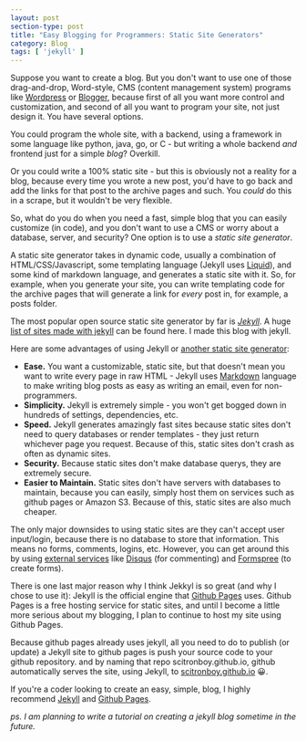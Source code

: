 ```yaml
---
layout: post
section-type: post
title: "Easy Blogging for Programmers: Static Site Generators"
category: Blog
tags: [ 'jekyll' ]
---
```


Suppose you want to create a blog. But you don't want to use one of those drag-and-drop, Word-style, CMS (content management system) programs like [Wordpress](https://wordpress.org/) or [Blogger](https://www.blogger.com/), because first of all you want more control and customization, and second of all you want to program your site, not just design it. You have several options.

You could program the whole site, with a backend, using a framework in some language like python, java, go, or C - but writing a whole backend _and_ frontend just for a simple _blog_? Overkill. 

Or you could write a 100% static site - but this is obviously not a reality for a blog, because every time you wrote a new post, you'd have to go back and add the links for that post to the archive pages and such. You _could_ do this in a scrape, but it wouldn't be very flexible.

So, what do you do when you need a fast, simple blog that you can easily customize (in code), and you don't want to use a CMS or worry about a database, server, and security? One option is to use a _static site generator_. 

A static site generator takes in dynamic code, usually a combination of HTML/CSS/Javascript, some templating language (Jekyll uses [Liquid](https://shopify.github.io/liquid/)), and some kind of markdown language, and generates a static site with it. So, for example, when you generate your site, you can write templating code for the archive pages that will generate a link for _every_ post in, for example, a posts folder.

The most popular open source static site generator by far is [_Jekyll_](https://jekyllrb.com/). A huge [list of sites made with jekyll](https://github.com/jekyll/jekyll/wiki/Sites) can be found here. I made this blog with jekyll.

Here are some advantages of using Jekyll or [another static site generator](https://www.staticgen.com/): 
<div>
<ul style="text-align: left">
<li><strong>Ease.</strong>
You want a customizable, static site, but that doesn't mean you want to write every page in raw HTML - Jekyll uses <a href="https://en.wikipedia.org/wiki/Markdown">Markdown</a> language to make writing blog posts as easy as writing an email, even for non-programmers.
</li>
<li><strong>Simplicity.</strong>
Jekyll is extremely simple - you won't get bogged down in hundreds of settings, dependencies, etc.
</li>
<li><strong>Speed.</strong>
Jekyll generates amazingly fast sites because static sites don't need to query databases or render templates - they just return whichever page you request. Because of this, static sites don't crash as often as dynamic sites.
</li>
<li><strong>Security.</strong>
Because static sites don't make database querys, they are extremely secure.
</li>
<li><strong>Easier to Maintain.</strong>
Static sites don't have servers with databases to maintain, because you can easily, simply host them on services such as github pages or Amazon S3. Because of this, static sites are also much cheaper.
</li>
</ul>
</div>

The only major downsides to using static sites are they can't accept user input/login, because there is no database to store that information. This means no forms, comments, logins, etc. However, you can get around this by using [external services](https://jekyllrb.com/docs/resources/#integrations) like [Disqus](https://disqus.com/) (for commenting) and [Formspree](https://formspree.io/) (to create forms).

There is one last major reason why I think Jekkyl is so great (and why I chose to use it): Jekyll is the official engine that [Github Pages](https://pages.github.com/) uses. Github Pages is a free hosting service for static sites, and until I become a little more serious about my blogging, I plan to continue to host my site using Github Pages. 

Because github pages already uses jekyll, all you need to do to publish (or update) a Jekyll site to github pages is push your source code to your github repository. and by naming that repo scitronboy.github.io, github automatically serves the site, using Jekyll, to [scitronboy.github.io](https://scitronboy.github.io/) :grinning:.

If you're a coder looking to create an easy, simple, blog, I highly recommend [Jekyll](https://jekyllrb.com/) and [Github Pages](https://pages.github.com/).


_ps. I am planning to write a tutorial on creating a jekyll blog sometime in the future._
